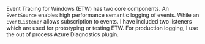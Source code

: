 Event Tracing for Windows (ETW) has two core components. An `EventSource` enables high performance semantic logging of events. While an `EventListener` allows subscription to events. I have included two listeners which are used for prototyping or testing ETW. For production logging, I use the out of process Azure Diagnostics plugin.
